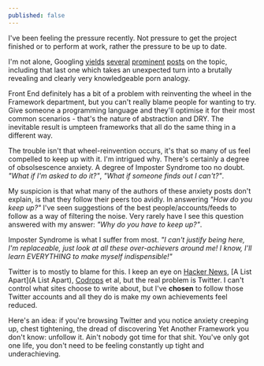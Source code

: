 ```yaml
---
published: false
---
```


I've been feeling the pressure recently. Not pressure to get the project finished or to perform at work, rather the pressure to be up to date.

I'm not alone, Googling [yields](http://alistapart.com/blog/post/overwhelmed-by-code) [several](http://www.sitepoint.com/not-get-overwhelmed-web-developer/) [prominent](http://modernweb.com/2014/03/31/paralyzed-by-choice-in-front-end-development/) [posts](https://news.ycombinator.com/item?id=7169299) on the topic, including that last one which takes an unexpected turn into a brutally revealing and clearly very knowledgeable porn analogy.

Front End definitely has a bit of a problem with reinventing the wheel in the Framework department, but you can't really blame people for wanting to try. Give someone a programming language and they'll optimise it for their most common scenarios - that's the nature of abstraction and DRY. The inevitable result is umpteen frameworks that all do the same thing in a different way.

The trouble isn't that wheel-reinvention occurs, it's that so many of us feel compelled to keep up with it. I'm intrigued why. There's certainly a degree of obsolsescence anxiety. A degree of Imposter Syndrome too no doubt. _"What if I'm asked to do it?"_, _"What if someone finds out I can't?"_.

My suspicion is that what many of the authors of these anxiety posts don't explain, is that they follow their peers too avidly. In answering _"How do you keep up?"_ I've seen suggestions of the best people/accounts/feeds to follow as a way of filtering the noise. Very rarely have I see this question answered with my answer: _"Why do you have to keep up?"_.

Imposter Syndrome is what I suffer from most. _"I can't justify being here, I'm replaceable, just look at all these over-achievers around me! I know, I'll learn EVERYTHING to make myself indispensible!"_

Twitter is to mostly to blame for this. I keep an eye on [Hacker News](https://news.ycombinator.com/news), [A List Apart](A List Apart), [Codrops](http://tympanus.net/codrops/) et al, but the real problem is Twitter. I can't control what sites choose to write about, but I've **chosen** to follow those Twitter accounts and all they do is make my own achievements feel reduced.

Here's an idea: if you're browsing Twitter and you notice anxiety creeping up, chest tightening, the dread of discovering Yet Another Framework you don't know: unfollow it. Ain't nobody got time for that shit. You've only got one life, you don't need to be feeling constantly up tight and underachieving.



